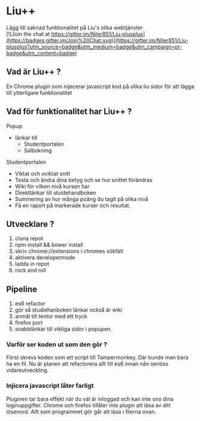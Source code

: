 # Liu++
Lägg till saknad funktionalitet på Liu's olika webtjänster<br>
[![Join the chat at https://gitter.im/Niler851/Liu-plusplus](https://badges.gitter.im/Join%20Chat.svg)](https://gitter.im/Niler851/Liu-plusplus?utm_source=badge&utm_medium=badge&utm_campaign=pr-badge&utm_content=badge)


## Vad är Liu++ ?
En Chrome plugin som injecerar javascript kod 
på olika liu sidor för att lägga till
ytterligare funktionalitet

## Vad för funktionalitet har Liu++ ?
Popup
* länkar till
  * Studentportalen
  * Salbokning

Studentportalen
* Viktat och oviktat snitt
* Testa och ändra dina betyg och se hur snittet förändras
* Wiki för vilken nivå kursen har
* Direktlänkar till stuidehandboken
* Summering av hur många poäng du tagit på olika nivå
* Få en raport på markerade kurser och resultat.


## Utvecklare ?
1. clona repot
2. npm install && bower install
2. skriv chrome://extensions i chromes sökfält
3. aktivera developermode
4. ladda in repot
5. rock and roll

## Pipeline
1. es6 refactor
2. gör så studiehanboken länkar också är wiki
3. anmäl till tentor med ett tryck
4. firefox port
5. snabblänkar till viktiga sidor i popupen.

### Varför ser koden ut som den gör ? 
Först skrevs koden som ett script till Tampermonkey, 
Där kunde man bara ha en fil.
Nu är planen att refactorera allt till es6 innan nån 
seriöss vidareutveckling.


### Injicera javascript låter farligt
Pluginen tar bara effekt när du väl är inloggad 
och kan inte sno dina loginuppgifter. 
Chrome och firefox tillåter inte plugin att läsa 
av ditt lösenord.
Allt som programmet gör går att läsa i filerna ovan.

